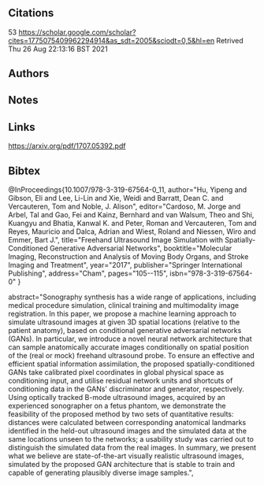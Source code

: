 # 
## Citations
53
https://scholar.google.com/scholar?cites=1775075409962294914&as_sdt=2005&sciodt=0,5&hl=en
Retrived
Thu 26 Aug 22:13:16 BST 2021

## Authors 

## Notes

## Links 

https://arxiv.org/pdf/1707.05392.pdf

## Bibtex 

@InProceedings{10.1007/978-3-319-67564-0_11,
author="Hu, Yipeng
and Gibson, Eli
and Lee, Li-Lin
and Xie, Weidi
and Barratt, Dean C.
and Vercauteren, Tom
and Noble, J. Alison",
editor="Cardoso, M. Jorge
and Arbel, Tal
and Gao, Fei
and Kainz, Bernhard
and van Walsum, Theo
and Shi, Kuangyu
and Bhatia, Kanwal K.
and Peter, Roman
and Vercauteren, Tom
and Reyes, Mauricio
and Dalca, Adrian
and Wiest, Roland
and Niessen, Wiro
and Emmer, Bart J.",
title="Freehand Ultrasound Image Simulation with Spatially-Conditioned Generative Adversarial Networks",
booktitle="Molecular Imaging, Reconstruction and Analysis of Moving Body Organs, and Stroke Imaging and Treatment",
year="2017",
publisher="Springer International Publishing",
address="Cham",
pages="105--115",
isbn="978-3-319-67564-0"
}



abstract="Sonography synthesis has a wide range of applications, including medical procedure simulation, clinical training and multimodality image registration. In this paper, we propose a machine learning approach to simulate ultrasound images at given 3D spatial locations (relative to the patient anatomy), based on conditional generative adversarial networks (GANs). In particular, we introduce a novel neural network architecture that can sample anatomically accurate images conditionally on spatial position of the (real or mock) freehand ultrasound probe. To ensure an effective and efficient spatial information assimilation, the proposed spatially-conditioned GANs take calibrated pixel coordinates in global physical space as conditioning input, and utilise residual network units and shortcuts of conditioning data in the GANs' discriminator and generator, respectively. Using optically tracked B-mode ultrasound images, acquired by an experienced sonographer on a fetus phantom, we demonstrate the feasibility of the proposed method by two sets of quantitative results: distances were calculated between corresponding anatomical landmarks identified in the held-out ultrasound images and the simulated data at the same locations unseen to the networks; a usability study was carried out to distinguish the simulated data from the real images. In summary, we present what we believe are state-of-the-art visually realistic ultrasound images, simulated by the proposed GAN architecture that is stable to train and capable of generating plausibly diverse image samples.",

